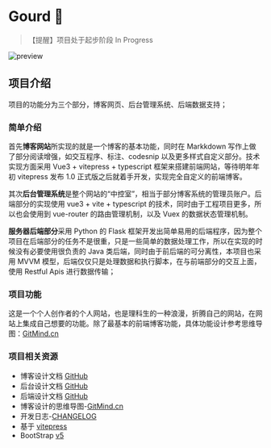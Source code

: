 # Gourd 🎅

> 【提醒】项目处于起步阶段 In Progress

![preview](https://xerrors.oss-cn-shanghai.aliyuncs.com/imgs/homepage1.png)

## 项目介绍

项目的功能分为三个部分，博客网页、后台管理系统、后端数据支持；

### 简单介绍

首先**博客网站**所实现的就是一个博客的基本功能，同时在 Markkdown 写作上做了部分阅读增强，如交互程序、标注、codesnip 以及更多样式自定义部分。技术实现方面采用 Vue3 + vitepress + typescript 框架来搭建前端网站，等待明年年初 vitepress 发布 1.0 正式版之后就着手开发，实现完全自定义的前端博客。 

其次**后台管理系统**是整个网站的“中控室”，相当于部分博客系统的管理员账户。后端部分的实现使用 vue3 + vite + typescript 的技术，同时由于工程项目更多，所以也会使用到 vue-router 的路由管理机制，以及 Vuex 的数据状态管理机制。

**服务器后端部分**采用 Python 的 Flask 框架开发出简单易用的后端程序，因为整个项目在后端部分的任务不是很重，只是一些简单的数据处理工作，所以在实现的时候没有必要使用很负责的 Java 类后端，同时由于前后端的可分离性，本项目也采用 MVVM 模型，后端仅仅只是处理数据和执行脚本，在与前端部分的交互上面，使用 Restful Apis 进行数据传输；

### 项目功能

这是一个个人创作者的个人网站，也是理科生的一种浪漫，折腾自己的网站，在网站上集成自己想要的功能。除了最基本的前端博客功能，具体功能设计参考思维导图：[GitMind.cn](https://gitmind.cn/app/doc/e43752359)

### 项目相关资源

- 博客设计文档 [GitHub](./docs/Blog_Design_Doc.md)
- 后台设计文档 [GitHub](./docs/Dashboard_Design_and_Develop.md)
- 后端设计文档 [GitHub](./docs/Backend_Design_and_Develop.md)
- 博客设计的思维导图-[GitMind.cn](https://gitmind.cn/app/doc/e43752359)
- 开发日志-[CHANGELOG](./docs/CHANGELOG.md)
- 基于 [vitepress](https://github.com/vuejs/vitepress)
- BootStrap [v5](https://v5.bootcss.com)

